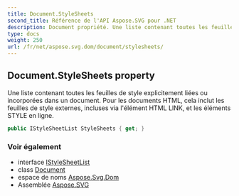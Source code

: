 ```yaml
---
title: Document.StyleSheets
second_title: Référence de l'API Aspose.SVG pour .NET
description: Document propriété. Une liste contenant toutes les feuilles de style explicitement liées ou incorporées dans un document. Pour les documents HTML cela inclut les feuilles de style externes incluses via lélément HTML LINK et les éléments STYLE en ligne.
type: docs
weight: 250
url: /fr/net/aspose.svg.dom/document/stylesheets/
---
```

## Document.StyleSheets property

Une liste contenant toutes les feuilles de style explicitement liées ou incorporées dans un document. Pour les documents HTML, cela inclut les feuilles de style externes, incluses via l'élément HTML LINK, et les éléments STYLE en ligne.

```csharp
public IStyleSheetList StyleSheets { get; }
```

### Voir également

* interface [IStyleSheetList](../../../aspose.svg.dom.css/istylesheetlist/)
* class [Document](../)
* espace de noms [Aspose.Svg.Dom](../../document/)
* Assemblée [Aspose.SVG](../../../)


